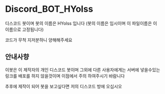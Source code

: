 # Discord_BOT_HYolss
디스코드 봇이며 봇의 이름은 HYolss 입니다 (봇의 이름은 임시이며 이 파일이름은 이 이름으로 고정됨니다)

코드가 무척 지저분하니 양해해주세요

## 안내사향
이봇은 이 제작자의 개인 디스코드 봇이며 그외에 다른 사용자에게는 서버에 넣을수있는 링크를 배포를 하지 않을것이며
이점에서 주의 하여주시기 바람니다

추후에 제작이 되어 봇을 보고싶다면 저의 디스코드 방에 오십시오
